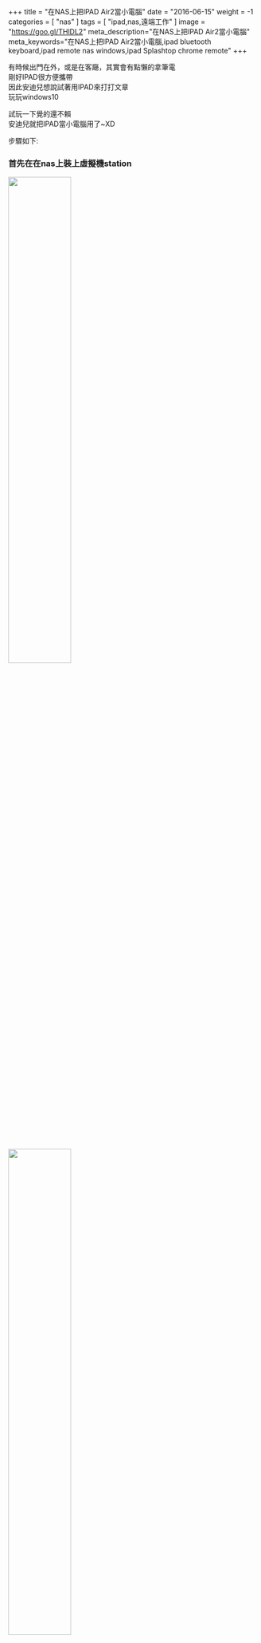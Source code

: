 +++
title = "在NAS上把IPAD Air2當小電腦"
date = "2016-06-15"
weight = -1
categories = [ "nas" ]
tags = [ "ipad,nas,遠端工作" ]
image = "https://goo.gl/THlDL2"
meta_description="在NAS上把IPAD Air2當小電腦"
meta_keywords="在NAS上把IPAD Air2當小電腦,ipad bluetooth keyboard,ipad remote nas windows,ipad Splashtop chrome remote"
+++

有時候出門在外，或是在客廰，其實會有點懶的拿筆電  
剛好IPAD很方便攜帶    
因此安迪兒想說試著用IPAD來打打文章  
玩玩windows10  

試玩一下覺的還不賴  
安迪兒就把IPAD當小電腦用了~XD      

步驟如下:  
### 首先在在nas上裝上虛擬機station  
<img src="https://goo.gl/kxiAbE" width="50%">   <img src="https://goo.gl/n0Xrpt" width="50%">  

##### 設定網路卡    
<img src="https://goo.gl/07ZWOM " width="50%">

##### 建立機器    
<img src="https://goo.gl/snmRWz" width="50%">
<img src="https://goo.gl/lT73Bi" width="50%">  

##### 設定windows10  
裝完後可以先使用安裝時設定的vnc網頁連線進去  
<img src="https://goo.gl/NYQsvg" width="50%">  
<img src="https://goo.gl/zaGvSD" width="50%">  

##### 設定遠端連線   
安迪兒大約試了一下連線軟體
splashtop、teamviewer、chrome remote desktop、微軟原生的Remote Desktop  
最後的習慣是  
在家時用splashtop(較方便)  
出門在咖啡廰時用Chrome遠端連線(google帳號認證安全性較高)  
<img src="https://goo.gl/ReLjzJ" width="50%">  
<img src="https://goo.gl/OwXtmI" width="50%">

安迪兒這邊用chrome的遠端連線  
<img src="https://goo.gl/BeYt28" width="50%">  

#### 讓IPAD和藍芽鍵盤連線  
順利的話，再加上遠端連線  
應該就可以在上面打打字  
看看word、網頁之類的  
<img src="https://goo.gl/crKJRO" width="50%"><img src="https://goo.gl/Ax9qMc" width="50%">  
<img src="https://goo.gl/9C7LNo" width="50%"><img src="https://goo.gl/v3LeLL" width="50%">  

#### 滑鼠呢?  
大家都知道的IPAD不支援滑鼠    
除非JB安裝第三方相關藍芽套件   

這時好的遠端軟體就很重要了  
一般大多是用手指直接當滑鼠點   

在自家的話，安迪兒是NAS上外接USB滑鼠  
然後把USB設定給裡面windows10

設定好後滑鼠移動，遠端桌面裡的指標也會跟著移動  
感覺有慢一些些，不過還ok啦有像在用滑鼠的fu  
用NAS上的虛擬機這類需求都超方便的~XD  
<img src="https://goo.gl/THlDL2" width="50%">


因為在NAS上，其實win10其實也不用理會它  
不用關機，放都就可以了  
在家或在外面IPAD隨時透過連線  
就馬上連回來使用了    

不用再帶筆電出門，整個就還蠻方便的~  
(IPAD PRO應該更大更好用吧)  
(本篇文章是在IPAD上完成的~XD)  
以上!收工嘍~  
